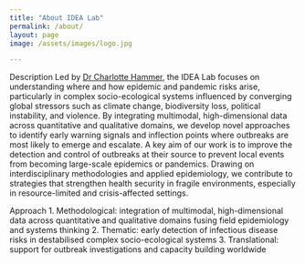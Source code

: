 ```yaml
---
title: "About IDEA Lab"
permalink: /about/
layout: page
image: /assets/images/logo.jpg

---
```


Description
Led by [Dr Charlotte Hammer](/team/charlotte-hammer/), the IDEA Lab focuses on understanding where and how epidemic and pandemic risks arise, particularly in complex socio-ecological systems influenced by converging global stressors such as climate change, biodiversity loss, political instability, and violence. By integrating multimodal, high-dimensional data across quantitative and qualitative domains, we develop novel approaches to identify early warning signals and inflection points where outbreaks are most likely to emerge and escalate.
A key aim of our work is to improve the detection and control of outbreaks at their source to prevent local events from becoming large-scale epidemics or pandemics. Drawing on interdisciplinary methodologies and applied epidemiology, we contribute to strategies that strengthen health security in fragile environments, especially in resource-limited and crisis-affected settings.

Approach
1.⁠ ⁠Methodological: integration of multimodal, high-dimensional data across quantitative and qualitative domains fusing field epidemiology and systems thinking
2.⁠ ⁠Thematic: early detection of infectious disease risks in destabilised complex socio-ecological systems
3.⁠ ⁠Translational: support for outbreak investigations and capacity building worldwide

